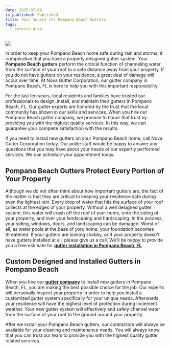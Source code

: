 ```yaml
---
date: 2025-07-09
is_published: Published
title: Your Source for Pompano Beach Gutters
tags:
  - service-area
---
```

![](/media/gutters-jupiter-fl.jpg)

In order to keep your Pompano Beach home safe during rain and storms, it is imperative that you have a properly designed gutter system. Your **Pompano Beach gutters** perform the critical function of channeling water from the surface of your roof to a safe distance away from your property. If you do not have gutters on your residence, a great deal of damage will occur over time. At Nova Gutter Corporation, our gutter company in Pompano Beach, FL is here to help you with this important responsibility.

For the last ten years, local residents and families have trusted our professionals to design, install, and maintain their gutters in Pompano Beach, FL. Our gutter experts are honored by the trust that the local community has shown in our skills and services. When you hire our Pompano Beach gutter company, we promise to honor that trust by providing you with the highest quality services. In this way, we can guarantee your complete satisfaction with the results.

If you need to install new gutters on your Pompano Beach home, call Nova Gutter Corporation today. Our polite staff would be happy to answer any questions that you may have about your needs or our expertly performed services. We can schedule your appointment today.

## Pompano Beach Gutters Protect Every Portion of Your Property

Although we do not often think about how important gutters are, the fact of the matter is that they are critical to keeping your residence safe during even the lightest rain. Every drop of water that hits the surface of your roof collects at the edges of your property. Without a well designed gutter system, this water will crash off the roof of your home, onto the siding of your property, and over your landscaping and hardscaping. In the process, your siding, windows, doors, and landscaping can be damaged. Worst of all, as water pools at the base of yoru home, your foundation becomes threatened. If your gutters are looking shabby, or if your property doesn't have gutters installed at all, please give us a call. We'll be happy to provide you a free estimate for [**gutter installation in Pompano Beach, FL**](https://novagutter.com/#gutter-installation).

## Custom Designed and Installed Gutters in Pompano Beach

When you hire our [**gutter company**](https://www.novagutter.com/) to install new gutters in Pompano Beach, FL, you are making the best possible choice for the job. Our experts will personally inspect your property in order to help you install a customized gutter system specifically for your unique needs. Afterwards, your residence will have the highest level of protection during inclement weather. Your new gutter system will effectively and safely channel water from the surface of your roof to the ground around your property.

After we install your Pompano Beach gutters, our contractors will always be available for your cleaning and maintenance needs. You will always know that you can trust our team to provide you with the highest quality gutter related services.